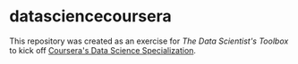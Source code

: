 # datasciencecoursera

This repository was created as an exercise for *The Data Scientist's Toolbox* to kick off [Coursera's Data Science Specialization](https://www.coursera.org/specializations/jhudatascience).